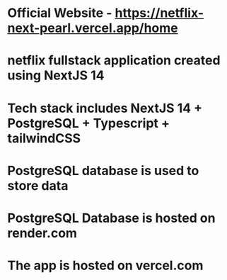 # Official Website - https://netflix-next-pearl.vercel.app/home

# netflix fullstack application created using NextJS 14

# Tech stack includes NextJS 14 + PostgreSQL + Typescript + tailwindCSS

# PostgreSQL database is used to store data

# PostgreSQL Database is hosted on render.com

# The app is hosted on vercel.com